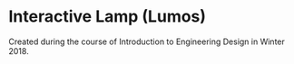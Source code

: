 # Interactive Lamp (Lumos)

Created during the course of Introduction to Engineering Design in Winter 2018.
